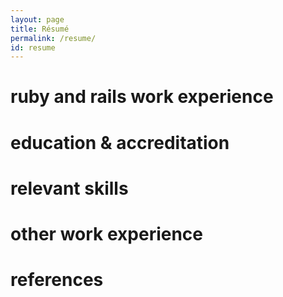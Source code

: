```yaml
---
layout: page
title: Résumé
permalink: /resume/
id: resume
---
```


# ruby and rails work experience


# education & accreditation


# relevant skills


# other work experience


# references

